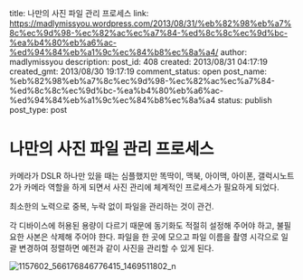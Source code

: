 title: 나만의 사진 파일 관리 프로세스
link: https://madlymissyou.wordpress.com/2013/08/31/%eb%82%98%eb%a7%8c%ec%9d%98-%ec%82%ac%ec%a7%84-%ed%8c%8c%ec%9d%bc-%ea%b4%80%eb%a6%ac-%ed%94%84%eb%a1%9c%ec%84%b8%ec%8a%a4/
author: madlymissyou
description: 
post_id: 408
created: 2013/08/31 04:17:19
created_gmt: 2013/08/30 19:17:19
comment_status: open
post_name: %eb%82%98%eb%a7%8c%ec%9d%98-%ec%82%ac%ec%a7%84-%ed%8c%8c%ec%9d%bc-%ea%b4%80%eb%a6%ac-%ed%94%84%eb%a1%9c%ec%84%b8%ec%8a%a4
status: publish
post_type: post

# 나만의 사진 파일 관리 프로세스

카메라가 DSLR 하나만 있을 때는 심플했지만 똑딱이, 맥북, 아이맥, 아이폰, 갤럭시노트2가 카메라 역할을 하게 되면서 사진 관리에 체계적인 프로세스가 필요하게 되었다.

최소한의 노력으로 중복, 누락 없이 파일을 관리하는 것이 관건.

각 디바이스에 허용된 용량이 다르기 때문에 동기화도 적절히 설정해 주어야 하고, 불필요한 사본은 삭제해 주어야 한다. 파일을 한 곳에 모으고 파일 이름을 촬영 시각으로 일괄 변경하여 정렬하면 예전과 같이 사진을 관리할 수 있게 된다.

![1157602_566176846776415_1469511802_n](http://madlymissyou.files.wordpress.com/2014/05/1157602_566176846776415_1469511802_n.jpg)